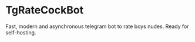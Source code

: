 # TgRateCockBot
Fast, modern and asynchronous telegram bot to rate boys nudes. Ready for self-hosting.
